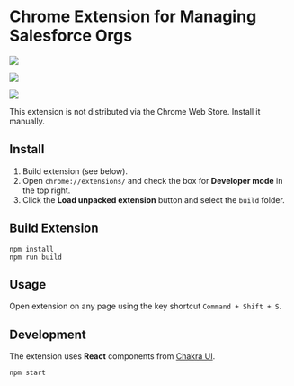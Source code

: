 
# Chrome Extension for Managing Salesforce Orgs

![](images/extension2.png|width=500)

![](images/extension3.png|width=500)

![](images/extension4.png|width=500)

This extension is not distributed via the Chrome Web Store. Install it manually.

## Install

1. Build extension (see below).
2. Open `chrome://extensions/` and check the box for **Developer mode** in the top right.
3. Click the **Load unpacked extension** button and select the `build` folder.


## Build Extension

    npm install
    npm run build

## Usage

Open extension on any page using the key shortcut `Command + Shift + S`.

## Development

The extension uses **React** components from [Chakra UI](https://chakra-ui.com/).

    npm start
